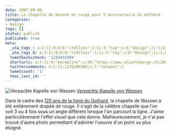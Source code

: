 ```yaml
---
date: 2007-09-06
title: La chapelle de Wassen en rouge pour l'anniversaire du Gothard
categories:
- Design
tags: []
status: publish
published: true
meta:
  _utw_tags_: a:2:{i:0;O:8:"stdClass":1:{s:3:"tag";s:6:"Design";}i:1;O:8:"stdClass":1:{s:3:"tag";s:6:"Flickr";}}
  _utw_tags_0: a:2:{i:0;O:8:"stdClass":1:{s:3:"tag";s:6:"Design";}i:1;O:8:"stdClass":1:{s:3:"tag";s:6:"Flickr";}}
  tweetbackscheck: '1234431904'
  shorturls: a:7:{s:9:"permalink";s:99:"https://www.alienlebarge.ch/2007/09/06/la-chapelle-de-wassen-en-rouge-pour-lanniversaire-du-gothard/";s:7:"tinyurl";s:25:"https://tinyurl.com/c8yazj";s:4:"isgd";s:17:"https://is.gd/ilR4";s:5:"bitly";s:18:"https://bit.ly/jFAY";s:5:"snipr";s:22:"https://snipr.com/bab1l";s:5:"snurl";s:22:"https://snurl.com/bab1l";s:7:"snipurl";s:24:"https://snipurl.com/bab1l";}
  twittercomments: a:1:{i:1176206580;s:7:"retweet";}
  tweetcount: '1'
  tmac_last_id: ''
---
```

 <img src="https://farm2.static.flickr.com/1197/1332133769_5d09fb050b.jpg" alt="Verpackte Kapelle von Wassen" />
<em><a href="https://www.flickr.com/photos/clande/1332133769/" title="photo sharing">Verpackte Kapelle von Wassen</a></em>

Dans le cadre des <a href="https://mct.sbb.ch/mct/fr/reiselust/freizeit/messen_events/events/reisen-gottardo.htm" title="125 ans de la ligne du Gothard sur le site des CFF">125 ans de la ligne du Gothard</a>, la chapelle de Wassen a été entièrement drapée de rouge. Il s'agit de la célèbre chapelle que l'on voit 3 ou 4 fois sous un angle différent lorsque l'on parcourt la ligne.
J'aime particulièrement l'effet visuel que cela donne. Malheureusement, je n'ai pas trouvé d'autre photo permettant d'admirer l'oeuvre d'un point vu plus éloigné.

